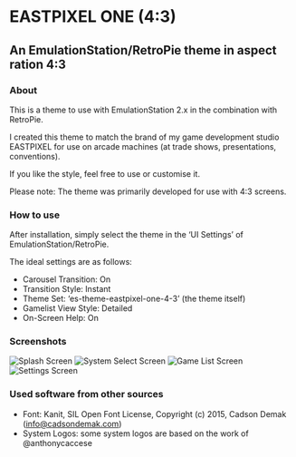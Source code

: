 # EASTPIXEL ONE (4:3)
## An EmulationStation/RetroPie theme in aspect ration 4:3

### About

This is a theme to use with EmulationStation 2.x in the combination with RetroPie.

I created this theme to match the brand of my game development studio EASTPIXEL for use on arcade machines (at trade shows, presentations, conventions).

If you like the style, feel free to use or customise it.

Please note: The theme was primarily developed for use with 4:3 screens.


### How to use

After installation, simply select the theme in the ‘UI Settings’ of EmulationStation/RetroPie.

The ideal settings are as follows:
- Carousel Transition: On
- Transition Style: Instant
- Theme Set: ‘es-theme-eastpixel-one-4-3’ (the theme itself)
- Gamelist View Style: Detailed
- On-Screen Help: On


### Screenshots

![Splash Screen](https://www.eastpixel.de/files/es-theme-eastpixel-one-4-3-splash.png)
![System Select Screen](https://www.eastpixel.de/files/es-theme-eastpixel-one-4-3-system.png)
![Game List Screen](https://www.eastpixel.de/files/es-theme-eastpixel-one-4-3-gamelist.png)
![Settings Screen](https://www.eastpixel.de/files/es-theme-eastpixel-one-4-3-settings.png)


### Used software from other sources

- Font: Kanit, SIL Open Font License, Copyright (c) 2015, Cadson Demak (info@cadsondemak.com)
- System Logos: some system logos are based on the work of @anthonycaccese
